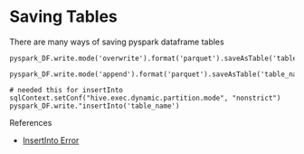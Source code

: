 # Saving Tables 

There are many ways of saving pyspark dataframe tables 

```
pyspark_DF.write.mode('overwrite').format('parquet').saveAsTable('table_name')

pyspark_DF.write.mode('append').format('parquet').saveAsTable('table_name')

# needed this for insertInto 
sqlContext.setConf("hive.exec.dynamic.partition.mode", "nonstrict")
pyspark_DF.write."insertInto('table_name')
```


References 

- [InsertInto Error](https://forums.databricks.com/questions/8555/ive-set-the-partition-mode-to-nonstrict-in-hive-bu.html)
